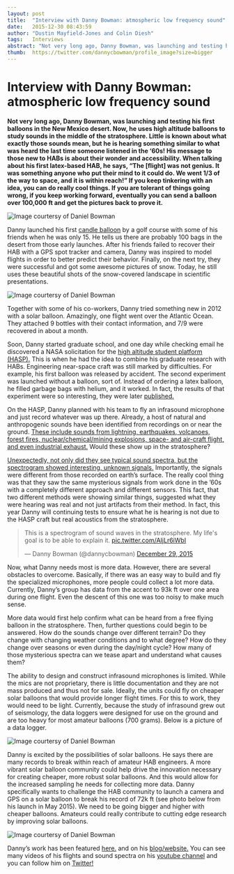 ```yaml
---
layout: post
title:  "Interview with Danny Bowman: atmospheric low frequency sound"
date:   2015-12-30 08:43:59
author: "Dustin Mayfield-Jones and Colin Diesh"
tags:   Interviews
abstract: "Not very long ago, Danny Bowman, was launching and testing his first balloons in the New Mexico desert. Now, he uses high altitude balloons to study sounds in the middle of the stratosphere. Little is known about what exactly those sounds mean, but he is hearing something similar to what was heard the last time someone listened in the ‘60s! His message to those new to HABs is about their wonder and accessibility. When talking about his first latex-based HAB, he says, “The [flight] was not genius. It was something anyone who put their mind to it could do. We went 1/3 of the way to space, and it is within reach!” If you keep tinkering with an idea, you can do really cool things. If you are tolerant of things going wrong, if you keep working forward, eventually you can send a balloon over 100,000 ft and get the pictures back to prove it."
thumb:  https://twitter.com/dannycbowman/profile_image?size=bigger
---
```


# Interview with Danny Bowman: atmospheric low frequency sound


**Not very long ago, Danny Bowman, was launching and testing his first balloons in the New Mexico desert. Now, he uses high altitude balloons to study sounds in the middle of the stratosphere. Little is known about what exactly those sounds mean, but he is hearing something similar to what was heard the last time someone listened in the ‘60s! His message to those new to HABs is about their wonder and accessibility. When talking about his first latex-based HAB, he says, “The [flight] was not genius. It was something anyone who put their mind to it could do. We went 1/3 of the way to space, and it is within reach!” If you keep tinkering with an idea, you can do really cool things. If you are tolerant of things going wrong, if you keep working forward, eventually you can send a balloon over 100,000 ft and get the pictures back to prove it.**



![Image courtersy of Daniel Bowman]({{base}}/images/danny/dsc01210.jpg)

Danny launched his first <a href="https://www.youtube.com/watch?v=4_QkU34HXMw">candle balloon</a> by a golf course with some of his friends when he was only 15. He tells us there are probably 100 bags in the desert from those early launches. After his friends failed to recover their HAB with a GPS spot tracker and camera, Danny was inspired to model flights in order to better predict their behavior. Finally, on the next try, they were successful and got some awesome pictures of snow. Today, he still uses these beautiful shots of the snow-covered landscape in scientific presentations.

![Image courtersy of Daniel Bowman]({{base}}/images/danny/0458.JPG)

Together with some of his co-workers, Danny tried something new in 2012 with a solar balloon. Amazingly, one flight went over the Atlantic Ocean. They attached 9 bottles with their contact information, and 7/9 were recovered in about a month.

Soon, Danny started graduate school, and one day while checking email he discovered a NASA solicitation for the <a href="http://laspace.lsu.edu/hasp/">high altitude student platform (HASP).</a> This is when he had the idea to combine his graduate research with HABs. Engineering near-space craft was still marked by difficulties. For example, his first balloon was released by accident. The second experiment was launched without a balloon, sort of. Instead of ordering a latex balloon, he filled garbage bags with helium, and it worked. In fact, the results of that experiment were so interesting, they were later <a href="https://www.researchgate.net/publication/260604744_The_acoustic_signatures_of_ground_acceleration_gas_expansion_and_spall_fallback_in_experimental_volcanic_explosions">published.</a>

On the HASP, Danny planned with his team to fly an infrasound microphone and just record whatever was up there. Already, a host of natural and anthropogenic sounds have been identified from recordings on or near the ground. <a href="http://link.springer.com/chapter/10.1007%2F978-1-4020-9508-5_6">These include sounds from lightning, earthquakes, volcanoes, forest fires, nuclear/chemical/mining explosions, space- and air-craft flight, and even industrial exhaust.</a> Would these show up in the stratosphere? 

<a href="https://www.researchgate.net/publication/283558498_Infrasound_in_the_middle_stratosphere_measured_with_a_free_flying_acoustic_array">Unexpectedly, not only did they see typical sound spectra, but the spectrogram showed interesting, unknown signals.</a> Importantly, the signals were different from those recorded on earth’s surface. The really cool thing was that they saw the same mysterious signals from work done in the ’60s with a completely different approach and different sensors. This fact, that two different methods were showing similar things, suggested what they were hearing was real and not just artifacts from their method. In fact, this year Danny will continuing tests to ensure what he is hearing is not due to the HASP craft but real acoustics from the stratosphere.

<blockquote class="twitter-tweet" lang="en"><p lang="en" dir="ltr">This is a spectrogram of sound waves in the stratosphere. My life&#39;s goal is to be able to explain it. <a href="https://t.co/AIjLr6iWbI">pic.twitter.com/AIjLr6iWbI</a></p>&mdash; Danny Bowman (@dannycbowman) <a href="https://twitter.com/dannycbowman/status/681664280505270277">December 29, 2015</a></blockquote> <script async src="//platform.twitter.com/widgets.js" charset="utf-8"></script>

Now, what Danny needs most is more data. However, there are several obstacles to overcome. Basically, if there was an easy way to build and fly the specialized microphones, more people could collect a lot more data. Currently, Danny’s group has data from the accent to 93k ft over one area during one flight. Even the descent of this one was too noisy to make much sense. 

More data would first help confirm what can be heard from a free flying balloon in the stratosphere. Then, further questions could begin to be answered. How do the sounds change over different terrain? Do they change with changing weather conditions and to what degree? How do they change over seasons or even during the day/night cycle? How many of those mysterious spectra can we tease apart and understand what causes them?

The ability to design and construct infrasound microphones is limited. While the mics are not proprietary, there is little documentation and they are not mass produced and thus not for sale. Ideally, the units could fly on cheaper solar balloons that would provide longer flight times. For this to work, they would need to be light. Currently, because the study of infrasound grew out of seismology, the data loggers were designed for use on the ground and are too heavy for most amateur balloons (700 grams). Below is a picture of a data logger.  

![Image courtersy of Daniel Bowman]({{base}}/images/danny/datacube.jpg)


Danny is excited by the possibilities of solar balloons. He says there are many records to break within reach of amateur HAB engineers. A more vibrant solar balloon community could help drive the innovation necessary for creating cheaper, more robust solar balloons. And this would allow for the increased sampling he needs for collecting more data. Danny specifically wants to challenge the HAB community to launch a camera and GPS on a solar balloon to break his record of 72k ft (see photo below from his launch in May 2015). We need to be going bigger and higher with cheaper balloons. Amateurs could really contribute to cutting edge research by improving solar balloons. 

![Image courtersy of Daniel Bowman]({{base}}/images/danny/00666.jpg)

Danny’s work has been featured <a href="https://vimeo.com/141007279">here.</a> and on his <a href="https://bovineaerospace.wordpress.com">blog/website.</a> You can see many videos of his flights and sound spectra on his <a href="https://www.youtube.com/channel/UCrpsGLqviSRSJrqcTB_7-Ow">youtube channel</a> and you can follow him on <a href="https://twitter.com/dannycbowman">Twitter!</a>


